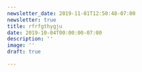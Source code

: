 ```yaml
---
newsletter_date: 2019-11-01T12:50:48-07:00
newsletter: true
title: rfrfgthygju
date: 2019-10-04T00:00:00-07:00
description: ''
image: ''
draft: true

---
```

